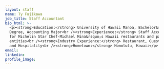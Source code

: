 ```yaml
---
layout: staff
name: Ty Fujikawa
job_title: Staff Accountant
bio_html: >-
  <p><strong>Education:</strong> University of Hawaii Manoa, Bachelor&rsquo;s
  Degree, Accounting Major<br /><strong>Experience:</strong> Staff Accountant
  for Michelin Star Chef-Michael Mina&rsquo;s Hawaii restaurants and partnership
  entities<br /><strong>Industry Experience:</strong> Restaurant, Guest Service
  and Hospitality<br /><strong>Hometown:</strong> Honolulu, Hawaii</p>
email:
linkedin:
profile_image:
---
```


